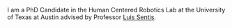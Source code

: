 I am a PhD Candidate in the Human Centered Robotics Lab at the University of Texas at Austin advised by Professor [Luis Sentis](https://www.ae.utexas.edu/people/faculty/faculty-directory/sentis).
